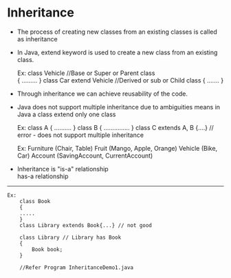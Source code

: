 # Inheritance
- The process of creating new classes from an existing classes is called as inheritance  
- In Java, extend keyword is used to create a new class from an existing class.  

	Ex: 
	class Vehicle //Base or Super or Parent class  
	{
		.........
	}
	class Car extend Vehicle //Derived or sub or Child class
	{
		.......
	}
	
- Through inheritance we can achieve reusability of the code.  
- Java does not support multiple inheritance due to ambiguities means in Java a class extend only one class
	
	Ex: 
	class A
	{
		..........
	}
	class B
	{
		...............
	}
	class C extends A, B {....} // error - does not support multiple inheritance  
	
	Ex:
		Furniture (Chair, Table)
		Fruit (Mango, Apple, Orange)
		Vehicle (Bike, Car)
		Account (SavingAccount, CurrentAccount)	
- Inheritance is "is-a" relationship   
has-a relationship  
------------------------ 
	
	Ex: 
		class Book
		{
		.....
		}
		class Library extends Book{...} // not good
		
		class Library // Library has Book
		{
			Book book;
		}
		
		//Refer Program InheritanceDemo1.java
















